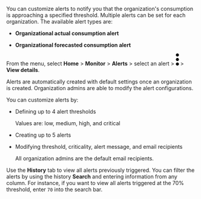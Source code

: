You can customize alerts to notify you that the organization's consumption is approaching a specified threshold. Multiple alerts can be set for each organization. The available alert types are:

-   **Organizational actual consumption alert**


-   **Organizational forecasted consumption alert**


From the menu, select **Home** > **Monitor** > **Alerts** > select an alert > ![""](Images/zsz1597101912145.svg) > **View details**.

Alerts are automatically created with default settings once an organization is created. Organization admins are able to modify the alert configurations.

You can customize alerts by:

-   Defining up to 4 alert thresholds

    Values are: low, medium, high, and critical


-   Creating up to 5 alerts


-   Modifying threshold, criticality, alert message, and email recipients

    All organization admins are the default email recipients.


Use the **History** tab to view all alerts previously triggered. You can filter the alerts by using the history **Search** and entering information from any column. For instance, if you want to view all alerts triggered at the 70% threshold, enter `70` into the search bar.

